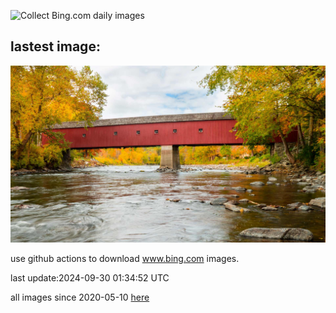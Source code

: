 ![Collect Bing.com daily images](https://github.com/counter2015/bing-daily-images/workflows/Collect%20Bing.com%20daily%20images/badge.svg)
## lastest image:
![](images/ConnecticutBridge.jpg)

use github actions to download www.bing.com images.

last update:2024-09-30 01:34:52 UTC

all images since 2020-05-10 [here](https://github.com/counter2015/bing-daily-images/tree/master/images) 
